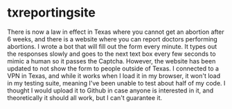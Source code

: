 # txreportingsite

There is now a law in effect in Texas where you cannot get an abortion after 6 weeks, and there is a website where you can report doctors performing abortions. I wrote a bot that will fill out the form every minute. It types out the responses slowly and goes to the next text box every few seconds to mimic a human so it passes the Captcha. However, the website has been updated to not show the form to people outside of Texas. I connected to a VPN in Texas, and while it works when I load it in my browser, it won't load in my testing suite, meaning I've been unable to test about half of my code. I thought I would upload it to Github in case anyone is interested in it, and theoretically it should all work, but I can't guarantee it.
